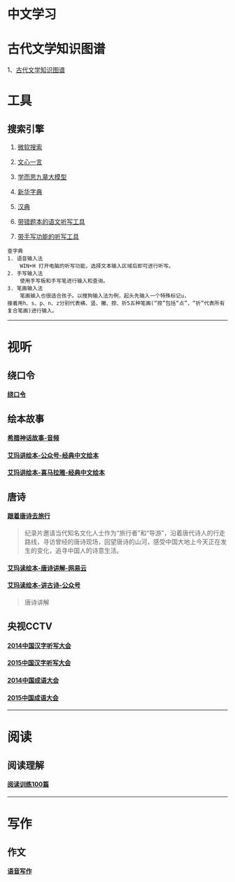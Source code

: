 
# 中文学习

# 古代文学知识图谱

1、[古代文学知识图谱](https://cnkgraph.com/)

# 工具

## 搜索引擎
1. [微软搜索](https://cn.bing.com/?scope=web&FORM=ANNTH1&pc=LCTS)
2. [文心一言](https://yiyan.baidu.com/)
3. [学而思九章大模型](https://playground.xes1v1.cn/MathGPT)
4. [新华字典](https://zidian.gushici.net/)
6. [汉典](https://www.zdic.net/)

7. [带错题本的语文听写工具](https://namibox.com/dictation/dolist?url_content=tape3b/002001_%E8%AF%AD%E6%96%87%EF%BC%88%E4%BA%BA%E6%95%99%E7%BB%9F%E7%BC%96%E7%89%88%EF%BC%89/dictation)
8. [带手写功能的听写工具](https://superb-alpaca-bd830f.netlify.app/)
   

```
查字典
1. 语音输入法
    WIN+H 打开电脑的听写功能，选择文本输入区域后即可进行听写。
2. 手写输入法
    使用手写板和手写笔进行输入和查询。
3. 笔画输入法
    笔画输入也很适合孩子。以搜狗输入法为例，起头先输入一个特殊标记u，
接着用h、s、p、n、z分别代表横、竖、撇、捺、折5五种笔画(“捺”包括“点”，“折”代表所有复合笔画)进行输入。
```


---
# 视听

## 绕口令
#### [绕口令](https://mp.bookln.cn/book.htm?id=61492&sign=64c7d1) 

## 绘本故事
#### [希腊神话故事-音频](https://mp.bookln.cn/qr.html?crcode=120F5J0ME4E&_loginTime=1678022108241) 
#### [艾玛讲绘本-公众号-经典中文绘本](https://mp.weixin.qq.com/s/YHSPrE1T7_8cpvu_znaotg) 
#### [艾玛讲绘本-喜马拉雅-经典中文绘本](https://www.ximalaya.com/ertong/3049952/)

## 唐诗
#### [跟着唐诗去旅行](https://tv.cctv.com/2021/11/23/VIDERujKUpPhDLC736XYPJZV211123.shtml)
> 纪录片邀请当代知名文化人士作为“旅行者”和“导游”，沿着唐代诗人的行走路线，寻访曾经的唐诗现场，回望唐诗的山河，感受中国大地上今天正在发生的变化，追寻中国人的诗意生活。
#### [艾玛读绘本-唐诗讲解-网易云](https://music.163.com/#/djradio?id=987271226)
#### [艾玛读绘本-讲古诗-公众号](https://mp.weixin.qq.com/s/avKMH8gRD9qOuS_9rK-zJw)
> 唐诗讲解

## 央视CCTV
#### [2014中国汉字听写大会](https://tv.cctv.com/2014/07/13/VIDE1405264154557388.shtml?spm=C55953877151.PXXwefeHcOAR.0.0)
#### [2015中国汉字听写大会](https://tv.cctv.com/2015/09/11/VIDE1441983617384313.shtml?spm=C55953877151.PXXwefeHcOAR.0.0)
#### [2014中国成语大会](https://tv.cctv.com/2014/04/18/VIDE1397833020703940.shtml?spm=C55953877151.PXXwefeHcOAR.0.0)
#### [2015中国成语大会](https://tv.cctv.com/2015/11/20/VIDE1448027832301230.shtml?spm=C55953877151.PXXwefeHcOAR.0.0)


---
# 阅读
## 阅读理解
#### [阅读训练100篇](https://mp1.bookln.cn/book.htm?id=351441&sign=9e8b7e&wxParamQr=1&_rand=1706703800787&share_=184036282) 

---
# 写作
## 作文

#### [语音写作]() 




